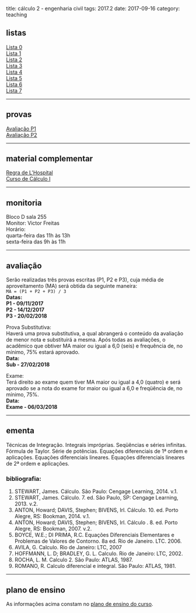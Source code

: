 title: cálculo 2 - engenharia civil
tags: 2017.2
date: 2017-09-16
category: teaching
## <a id="exercices"></a>listas
[Lista 0]({filename}/listas/calculo2-00.pdf)  
[Lista 1]({filename}/listas/calculo2-01.pdf)  
[Lista 2]({filename}/listas/calculo2-02.pdf)  
[Lista 3]({filename}/listas/calculo2-03.pdf)  
[Lista 4]({filename}/listas/calculo2-04.pdf)  
[Lista 5]({filename}/listas/calculo2-05.pdf)  
[Lista 6]({filename}/listas/calculo2-06.pdf)  
[Lista 7]({filename}/listas/calculo2-07.pdf)

---

## <a id="tests"></a>provas
[Avaliação P1]({filename}/provas/2017-2-calculo2-civil-p1.pdf)  
[Avaliação P2]({filename}/provas/2017-2-calculo2-civil-p2.pdf)

---

## <a id="videos"></a>material complementar
[Regra de L'Hospital](https://www.youtube.com/watch?v=6UqtOVdnet4)  
[Curso de Cálculo I](https://www.youtube.com/watch?v=Rwq_aSsfS1k&list=PLxI8Can9yAHcXiEq9tNy7oYOMhuYYdRrP)

---

## <a id="monitoria"></a>monitoria
Bloco D sala 255  
Monitor: Victor Freitas  
Horário:  
quarta-feira das 11h às 13h  
sexta-feira das 9h às 11h

---

## <a id="exams"></a>avaliação
Serão realizadas três provas escritas (P1, P2 e P3), cuja média de
aproveitamento (MA) será obtida da seguinte maneira:  
`MA = (P1 + P2 + P3) / 3`  
**Datas:  
P1 - 09/11/2017  
P2 - 14/12/2017  
P3 - 20/02/2018**  

Prova Substitutiva:  
Haverá uma prova substitutiva, a qual abrangerá o conteúdo da avaliação de
menor nota e substituirá a mesma. Após todas as avaliações, o acadêmico que
obtiver MA maior ou igual a 6,0 (seis) e frequência de, no mínimo, 75% estará
aprovado.  
**Data:  
Sub - 27/02/2018**

Exame:  
Terá direito ao exame quem tiver MA maior ou igual a 4,0 (quatro) e será
aprovado se a nota do exame for maior ou igual a 6,0 e freqüência de, no
mínimo, 75%.  
**Data:  
Exame - 06/03/2018**

---

## <a id="silabus"></a>ementa
Técnicas de Integração. Integrais impróprias. Seqüências e séries infinitas.
Fórmula de Taylor.  Série de potências. Equações diferenciais de 1ª ordem e
aplicações. Equações diferenciais lineares.  Equações diferenciais lineares de
2ª ordem e aplicações.

### bibliografia:  
1. STEWART, James. Cálculo. São Paulo: Cengage Learning, 2014. v.1.
1. STEWART, James. Cálculo. 7. ed. São Paulo, SP: Cengage Learning, 2013. v.2.
3. ANTON, Howard; DAVIS, Stephen; BIVENS, Irl. Cálculo. 10. ed. Porto Alegre,
   RS: Bookman, 2014. v.1.
3. ANTON, Howard; DAVIS, Stephen; BIVENS, Irl. Cálculo . 8. ed. Porto Alegre,
   RS: Bookman, 2007. v.2.
4. BOYCE, W.E.; DI PRIMA, R.C. Equações Diferenciais Elementares e Problemas de
   Valores de Contorno. 8a ed. Rio de Janeiro. LTC. 2006.
5. AVILA, G. Calculo. Rio de Janeiro: LTC, 2007
7. HOFFMANN, L. D; BRADLEY, G. L. Calculo. Rio de Janeiro: LTC, 2002.
8. ROCHA, L. M. Calculo 2. São Paulo: ATLAS, 1987.
9. ROMANO, R. Calculo diferencial e integral. São Paulo: ATLAS, 1981.

---

## plano de ensino
As informações acima constam no [plano de ensino do
curso]({filename}/planos/2017-2-calculo2-civil.pdf).
